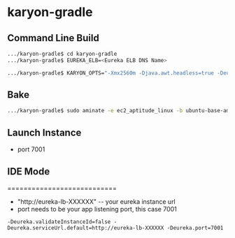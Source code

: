 karyon-gradle
=============

## Command Line Build

```bash
.../karyon-gradle$ cd karyon-gradle
.../karyon-gradle$ EUREKA_ELB=<Eureka ELB DNS Name>

.../karyon-gradle$ KARYON_OPTS="-Xmx2560m -Djava.awt.headless=true -Deureka.name=karyon -Deureka.region=us-west-2 -Deureka.port=80 -Deureka.us-west-2.availabilityZones=default -Dkaryon.serviceUrl.default=http://$EUREKA_ELB/v2/" ./gradlew clean buildDeb
```

## Bake

```bash
.../karyon-gradle$ sudo aminate -e ec2_aptitude_linux -b ubuntu-base-ami-ebs build/distributions/karyon-gradle_0.0.1_all.deb
```

## Launch Instance
* port 7001

## IDE Mode
===========================

* "http://eureka-lb-XXXXXX" -- your eureka instance url
* port needs to be your app listening port, this case 7001

```
-Deureka.validateInstanceId=false -Deureka.serviceUrl.default=http://eureka-lb-XXXXXX -Deureka.port=7001
```


